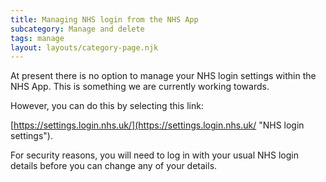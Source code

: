 ```yaml
---
title: Managing NHS login from the NHS App
subcategory: Manage and delete
tags: manage
layout: layouts/category-page.njk
---
```

At present there is no option to manage your NHS login settings within the NHS App. This is something we are currently working towards.

However, you can do this by selecting this link:

[https://settings.login.nhs.uk/](https://settings.login.nhs.uk/ "NHS login settings").

For security reasons, you will need to log in with your usual NHS login details before you can change any of your details.
